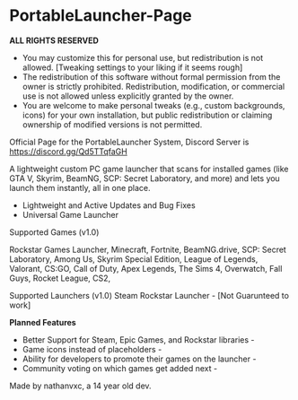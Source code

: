 # PortableLauncher-Page

**ALL RIGHTS RESERVED**
- You may customize this for personal use, but redistribution is not allowed. [Tweaking settings to your liking if it seems rough]
- The redistribution of this software without formal permission from the owner is strictly prohibited. Redistribution, modification, or commercial use is not allowed unless explicitly granted by the owner.
- You are welcome to make personal tweaks (e.g., custom backgrounds, icons) for your own installation, but public redistribution or claiming ownership of modified versions is not permitted.


Official Page for the PortableLauncher System, Discord Server is https://discord.gg/Qd5TTqfaGH

A lightweight custom PC game launcher that scans for installed games (like GTA V, Skyrim, BeamNG, SCP: Secret Laboratory, and more) and lets you launch them instantly, all in one place.

- Lightweight and Active Updates and Bug Fixes
- Universal Game Launcher

Supported Games (v1.0)

Rockstar Games Launcher,
Minecraft,
Fortnite,
BeamNG.drive,
SCP: Secret Laboratory,
Among Us,
Skyrim Special Edition,
League of Legends,
Valorant,
CS:GO,
Call of Duty,
Apex Legends,
The Sims 4,
Overwatch,
Fall Guys,
Rocket League,
CS2,

Supported Launchers (v1.0)
Steam
Rockstar Launcher - [Not Guarunteed to work]

**Planned Features**
- Better Support for Steam, Epic Games, and Rockstar libraries -
- Game icons instead of placeholders -
- Ability for developers to promote their games on the launcher -
- Community voting on which games get added next -

Made by nathanvxc, a 14 year old dev.
